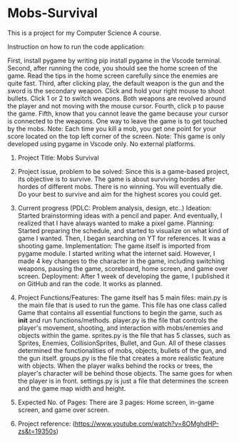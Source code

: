 # Mobs-Survival
This is a project for my Computer Science A course. 

Instruction on how to run the code application:

First, install pygame by writing pip install pygame in the Vscode terminal.
Second, after running the code, you should see the home screen of the game. Read the tips in the home screen carefully since the enemies are quite fast.
Third, after clicking play, the default weapon is the gun and the sword is the secondary weapon. Click and hold your right mouse to shoot bullets. Click 1 or 2 to switch weapons. Both weapons are revolved around the player and not moving with the mouse cursor.
Fourth, click p to pause the game.
Fifth, know that you cannot leave the game because your cursor is connected to the weapons. One way to leave the game is to get touched by the mobs.
Note: Each time you kill a mob, you get one point for your score located on the top left corner of the screen.
Note: This game is only developed using pygame in Vscode only. No external platforms. 


1. Project Title: Mobs Survival

2. Project issue, problem to be solved:
Since this is a game-based project, its objective is to survive. The game is about surviving hordes after hordes of different mobs. There is no winning. You will eventually die. Do your best to survive and aim for the highest scores you could get.
 
3. Current progress (PDLC: Problem analysis, design, etc..)
Ideation: Started brainstorming ideas with a pencil and paper. And eventually, I realized that I have always wanted to make a pixel game. 
Planning: Started preparing the schedule, and started to visualize on what kind of game I wanted. Then, I began searching on YT for references. It was a shooting game.
Implementation: The game itself is imported from pygame module. I started writing what the internet said. However, I made 4 key changes to the character in the game, including switching weapons, pausing the game, scoreboard, home screen, and game over screen.
Deployment: After 1 week of developing the game, I published it on GitHub and ran the code. It works as planned.

4. Project Functions/Features:
The game itself has 5 main files:
main.py is the main file that is used to run the game. This file has one class called Game that contains all essential functions to begin the game, such as __init__ and run functions/methods.
player.py is the file that controls the player's movement, shooting, and interaction with mobs/enemies and objects within the game.
sprites.py is the file that has 5 classes, such as Sprites, Enemies, CollisionSprites, Bullet, and Gun. All of these classes determined the functionalities of mobs, objects, bullets of the gun, and the gun itself.
groups.py is the file that creates a more realistic feature with objects. When the player walks behind the rocks or trees, the player's character will be behind those objects. The same goes for when the player is in front.
settings.py is just a file that determines the screen and the game map width and height.

5. Expected No. of Pages:
There are 3 pages: Home screen, in-game screen, and game over screen.

6. Project reference: (https://www.youtube.com/watch?v=8OMghdHP-zs&t=19350s)

